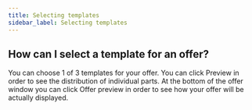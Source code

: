 ```yaml
---
title: Selecting templates
sidebar_label: Selecting templates
---
```


## How can I select a template for an offer?
You can choose 1 of 3 templates for your offer. You can click Preview in order to see the distribution of individual parts. At the bottom of the offer window you can click Offer preview in order to see how your offer will be actually displayed.
